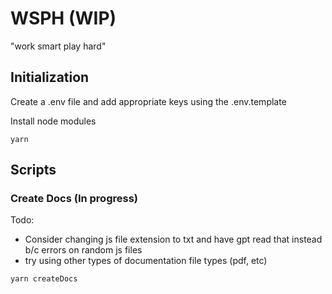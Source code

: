 # WSPH (WIP)

"work smart play hard"

## Initialization

Create a .env file and add appropriate keys using the .env.template

Install node modules

```
yarn
```

## Scripts

### Create Docs (In progress)

Todo:

- Consider changing js file extension to txt and have gpt read that instead b/c errors on random js files
- try using other types of documentation file types (pdf, etc)

```
yarn createDocs
```
